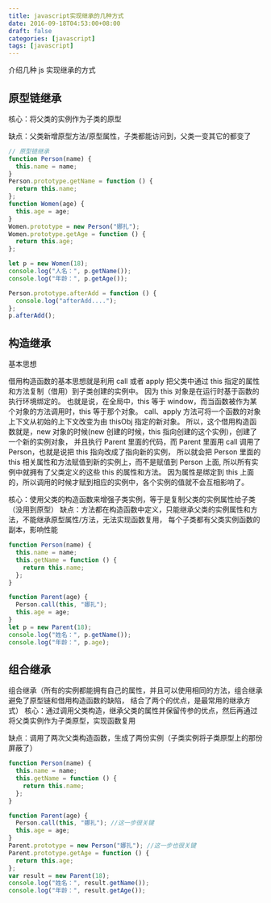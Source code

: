 ```yaml
---
title: javascript实现继承的几种方式
date: 2016-09-18T04:53:00+08:00
draft: false
categories: [javascript]
tags: [javascript]
---
```


介绍几种 js 实现继承的方式

## 原型链继承

核心：将父类的实例作为子类的原型

缺点：父类新增原型方法/原型属性，子类都能访问到，父类一变其它的都变了

```javascript
// 原型链继承
function Person(name) {
  this.name = name;
}
Person.prototype.getName = function () {
  return this.name;
};
function Women(age) {
  this.age = age;
}
Women.prototype = new Person("娜扎");
Women.prototype.getAge = function () {
  return this.age;
};

let p = new Women(18);
console.log("人名：", p.getName());
console.log("年龄：", p.getAge());

Person.prototype.afterAdd = function () {
  console.log("afterAdd....");
};
p.afterAdd();
```

## 构造继承

基本思想

借用构造函数的基本思想就是利用 call 或者 apply 把父类中通过 this 指定的属性和方法复制（借用）到子类创建的实例中。
因为 this 对象是在运行时基于函数的执行环境绑定的。
也就是说，在全局中，this 等于 window，而当函数被作为某个对象的方法调用时，this 等于那个对象。
call、apply 方法可将一个函数的对象上下文从初始的上下文改变为由 thisObj 指定的新对象。
所以，这个借用构造函数就是，new 对象的时候(new 创建的时候，this 指向创建的这个实例)，创建了一个新的实例对象，
并且执行 Parent 里面的代码，而 Parent 里面用 call 调用了 Person，也就是说把 this 指向改成了指向新的实例，
所以就会把 Person 里面的 this 相关属性和方法赋值到新的实例上，而不是赋值到 Person 上面,
所以所有实例中就拥有了父类定义的这些 this 的属性和方法。
因为属性是绑定到 this 上面的，所以调用的时候才赋到相应的实例中，各个实例的值就不会互相影响了。

核心：使用父类的构造函数来增强子类实例，等于是复制父类的实例属性给子类（没用到原型）
缺点：方法都在构造函数中定义，只能继承父类的实例属性和方法，不能继承原型属性/方法，无法实现函数复用，
每个子类都有父类实例函数的副本，影响性能

```javascript
function Person(name) {
  this.name = name;
  this.getName = function () {
    return this.name;
  };
}

function Parent(age) {
  Person.call(this, "娜扎");
  this.age = age;
}
let p = new Parent(18);
console.log("姓名：", p.getName());
console.log("年龄：", p.age);
```

## 组合继承

组合继承（所有的实例都能拥有自己的属性，并且可以使用相同的方法，组合继承避免了原型链和借用构造函数的缺陷，
结合了两个的优点，是最常用的继承方式）
核心：通过调用父类构造，继承父类的属性并保留传参的优点，然后再通过将父类实例作为子类原型，实现函数复用

缺点：调用了两次父类构造函数，生成了两份实例（子类实例将子类原型上的那份屏蔽了）

```javascript
function Person(name) {
  this.name = name;
  this.getName = function () {
    return this.name;
  };
}

function Parent(age) {
  Person.call(this, "娜扎"); //这一步很关键
  this.age = age;
}
Parent.prototype = new Person("娜扎"); //这一步也很关键
Parent.prototype.getAge = function () {
  return this.age;
};
var result = new Parent(18);
console.log("姓名：", result.getName());
console.log("年龄：", result.getAge());
```
